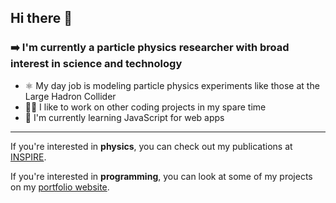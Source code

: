 ## Hi there 👋

### ➡️ I'm currently a particle physics researcher with broad interest in science and technology

- :atom_symbol: My day job is modeling particle physics experiments like those at the Large Hadron Collider
- :man_technologist: I like to work on other coding projects in my spare time
- :seedling: I'm currently learning JavaScript for web apps

----
If you're interested in **physics**, you can check out my publications at [INSPIRE](https://inspirehep.net/authors/1920819?ui-citation-summary=true).

If you're interested in **programming**, you can look at some of my projects on my [portfolio website](https://reedhodges.github.io/).

<!--
**reedhodges/reedhodges** is a ✨ _special_ ✨ repository because its `README.md` (this file) appears on your GitHub profile.

Here are some ideas to get you started:

- 🔭 I’m currently working on ...
- 🌱 I’m currently learning ...
- 👯 I’m looking to collaborate on ...
- 🤔 I’m looking for help with ...
- 💬 Ask me about ...
- 📫 How to reach me: ...
- 😄 Pronouns: ...
- ⚡ Fun fact: ...
-->
